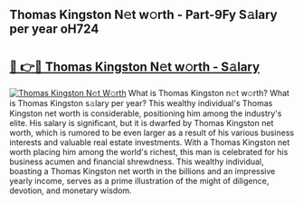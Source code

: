 ## Thomas Kingston N𝚎t w𝚘rth - Part-9Fy S𝚊lary per year oH724

# <h2><a href="http://gc0kwr.nevu.top/?p=Thomas+Kingston">🔗 👉🔴 Thomas Kingston N𝚎t w𝚘rth - S𝚊lary</a></h2>

[![Thomas Kingston N𝚎t W𝚘rth](https://i.imgur.com/Oavwk0R.jpeg)](http://gc0kwr.nevu.top/?p=Thomas+Kingston)
What is Thomas Kingston n𝚎t w𝚘rth? What is Thomas Kingston s𝚊lary per year?
This wealthy individual's Thomas Kingston net worth is considerable, positioning him among the industry's elite. His salary is significant, but it is dwarfed by Thomas Kingston net worth, which is rumored to be even larger as a result of his various business interests and valuable real estate investments. With a Thomas Kingston net worth placing him among the world's richest, this man is celebrated for his business acumen and financial shrewdness. This wealthy individual, boasting a Thomas Kingston net worth in the billions and an impressive yearly income, serves as a prime illustration of the might of diligence, devotion, and monetary wisdom.
